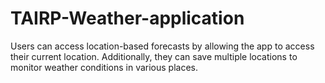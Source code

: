 # TAIRP-Weather-application
Users can access location-based forecasts by allowing the app to access their current location. Additionally, they can save multiple locations to monitor weather conditions in various places.
